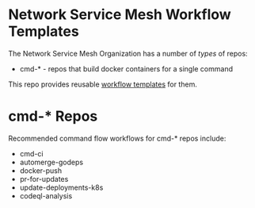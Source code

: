 # Network Service Mesh Workflow Templates

The Network Service Mesh Organization has a number of *types* of repos:

- cmd-* - repos that build docker containers for a single command

This repo provides reusable [workflow templates](https://docs.github.com/en/actions/learn-github-actions/sharing-workflows-with-your-organization) for them.

# cmd-* Repos

Recommended command flow workflows for cmd-* repos include:
- cmd-ci
- automerge-godeps
- docker-push
- pr-for-updates
- update-deployments-k8s
- codeql-analysis


